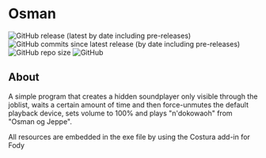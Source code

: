 # Osman
![GitHub release (latest by date including pre-releases)](https://img.shields.io/github/v/release/sabotack/osman?include_prereleases&label=current%20version)
![GitHub commits since latest release (by date including pre-releases)](https://img.shields.io/github/commits-since/sabotack/osman/latest?include_prereleases)
![GitHub repo size](https://img.shields.io/github/repo-size/sabotack/osman)
![GitHub](https://img.shields.io/github/license/sabotack/osman)

## About

A simple program that creates a hidden soundplayer only visible through the joblist, waits a certain amount of time and then force-unmutes the default playback device, sets volume to 100% and plays "n'dokowaoh" from "Osman og Jeppe".

All resources are embedded in the exe file by using the Costura add-in for Fody
